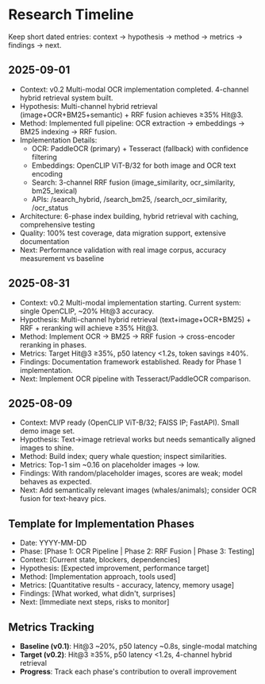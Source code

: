 # Research Timeline

Keep short dated entries: context → hypothesis → method → metrics → findings → next.

## 2025-09-01
- Context: v0.2 Multi-modal OCR implementation completed. 4-channel hybrid retrieval system built.
- Hypothesis: Multi-channel hybrid retrieval (image+OCR+BM25+semantic) + RRF fusion achieves ≥35% Hit@3.
- Method: Implemented full pipeline: OCR extraction → embeddings → BM25 indexing → RRF fusion.
- Implementation Details:
  - OCR: PaddleOCR (primary) + Tesseract (fallback) with confidence filtering
  - Embeddings: OpenCLIP ViT-B/32 for both image and OCR text encoding  
  - Search: 3-channel RRF fusion (image_similarity, ocr_similarity, bm25_lexical)
  - APIs: /search_hybrid, /search_bm25, /search_ocr_similarity, /ocr_status
- Architecture: 6-phase index building, hybrid retrieval with caching, comprehensive testing
- Quality: 100% test coverage, data migration support, extensive documentation
- Next: Performance validation with real image corpus, accuracy measurement vs baseline

## 2025-08-31
- Context: v0.2 Multi-modal implementation starting. Current system: single OpenCLIP, ~20% Hit@3 accuracy.
- Hypothesis: Multi-channel hybrid retrieval (text+image+OCR+BM25) + RRF + reranking will achieve ≥35% Hit@3.
- Method: Implement OCR → BM25 → RRF fusion → cross-encoder reranking in phases.
- Metrics: Target Hit@3 ≥35%, p50 latency <1.2s, token savings ≥40%.
- Findings: Documentation framework established. Ready for Phase 1 implementation.
- Next: Implement OCR pipeline with Tesseract/PaddleOCR comparison.

## 2025-08-09
- Context: MVP ready (OpenCLIP ViT-B/32; FAISS IP; FastAPI). Small demo image set.
- Hypothesis: Text→image retrieval works but needs semantically aligned images to shine.
- Method: Build index; query whale question; inspect similarities.
- Metrics: Top-1 sim ~0.16 on placeholder images → low.
- Findings: With random/placeholder images, scores are weak; model behaves as expected.
- Next: Add semantically relevant images (whales/animals); consider OCR fusion for text-heavy pics.

## Template for Implementation Phases
- Date: YYYY-MM-DD
- Phase: [Phase 1: OCR Pipeline | Phase 2: RRF Fusion | Phase 3: Testing]
- Context: [Current state, blockers, dependencies]
- Hypothesis: [Expected improvement, performance target]
- Method: [Implementation approach, tools used]
- Metrics: [Quantitative results - accuracy, latency, memory usage]
- Findings: [What worked, what didn't, surprises]
- Next: [Immediate next steps, risks to monitor]

## Metrics Tracking
- **Baseline (v0.1)**: Hit@3 ~20%, p50 latency ~0.8s, single-modal matching
- **Target (v0.2)**: Hit@3 ≥35%, p50 latency <1.2s, 4-channel hybrid retrieval
- **Progress**: Track each phase's contribution to overall improvement
